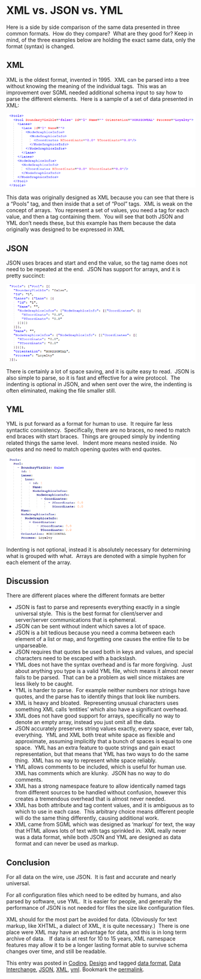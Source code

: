 #  XML vs. JSON vs. YML

Here is a side by side comparison of the same data presented in three common formats.  How do they compare?  What are they good for?
Keep in mind, of the three examples below are holding the exact same data, only the format (syntax) is changed.

## XML

XML is the oldest format, invented in 1995.  XML can be parsed into a tree without knowing the meaning of the individual tags.  This was an improvement over SGML needed additional schema input to say how to parse the different elements.  Here is a sample of a set of data presented in XML:

![](xml-vs-json-img1.png)

This data was originally designed as XML because you can see that there is a “Pools” tag, and then inside that a set of “Pool” tags.  XML is weak on the concept of arrays.  You represent a set of values, you need a tag for each value, and then a tag containing them.  You will see that both JSON and YML don’t needs these, but this example has them because the data originally was designed to be expressed in XML

## JSON

JSON uses braces and start and end the value, so the tag name does not need to be repeated at the end.  JSON has support for arrays, and it is pretty succinct:

![](xml-vs-json-img2.png)

There is certainly a lot of space saving, and it is quite easy to read.  JSON is also simple to parse, so it is fast and effective for a wire protocol.  The indenting is optional in JSON, and when sent over the wire, the indenting is often eliminated, making the file smaller still.

## YML

YML is put forward as a format for human to use.  It require far less syntactic consistency.  Specifically, there are no braces, no need to match end braces with start braces.  Things are grouped simply by indenting related things the same level.   Indent more means nested inside.  No quotes and no need to match opening quotes with end quotes.

![](xml-vs-json-img3.png)

Indenting is not optional, instead it is absolutely necessary for determining what is grouped with what.  Arrays are denoted with a simple hyphen for each element of the array.

## Discussion

There are different places where the different formats are better

*   JSON is fast to parse and represents everything exactly in a single universal style.  This is the best format for client/server and server/server communications that is ephemeral.
*   JSON can be sent without indent which saves a lot of space.
*   JSON is a bit tedious because you need a comma between each element of a list or map, and forgetting one causes the entire file to be unparseable.
*   JSON requires that quotes be used both in keys and values, and special characters need to be escaped with a backslash.
*   YML does not have the syntax overhead and is far more forgiving.  Just about anything you type is a valid YML file, which means it almost never fails to be parsed.  That can be a problem as well since mistakes are less likely to be caught.
*   YML is harder to parse.  For example neither numbers nor strings have quotes, and the parse has to identify things that look like numbers.
*   XML is heavy and bloated.  Representing unusual characters uses something XML calls ‘entities’ which also have a significant overhead.
*   XML does not have good support for arrays, specifically no way to denote an empty array, instead you just omit all the data.
*   JSON accurately preserves string values exactly, every space, ever tab, everything.  YML and XML both treat white space as flexible and approximate, assuming implicitly that a bunch of spaces is equal to one space.  YML has an extra feature to quote strings and gain exact representation, but that means that YML has two ways to do the same thing.  XML has no way to represent white space reliably.
*   YML allows comments to be included, which is useful for human use.  XML has comments which are klunky.  JSON has no way to do comments.
*   XML has a strong namespace feature to allow identically named tags from different sources to be handled without confusion, however this creates a tremendous overhead that is almost never needed.
*   XML has both attribute and tag content values, and it is ambiguous as to which to use in each case.  This arbitrary choice means different people will do the same thing differently, causing additional work.
*   XML came from SGML which was designed as ‘markup’ for text, the way that HTML allows lots of text with tags sprinkled in.  XML really never was a data format, while both JSON and YML are designed as data format and can never be used as markup.

## Conclusion

For all data on the wire, use JSON.  It is fast and accurate and nearly universal.

For all configuration files which need to be edited by humans, and also parsed by software, use YML.  It is easier for people, and generally the performance of JSON is not needed for files the size like configuration files.

XML should for the most part be avoided for data. (Obviously for text markup, like XHTML, a dialect of XML, it is quite necessary.)  There is one place were XML may have an advantage for data, and this is in long term archive of data.   If data is at rest for 10 to 15 years, XML namespace features may allow it to be a longer lasting format able to survive schema changes over time, and still be readable.

This entry was posted in [Coding](https://agiletribe.purplehillsbooks.com/category/coding/), [Design](https://agiletribe.purplehillsbooks.com/category/design/) and tagged [data format](https://agiletribe.purplehillsbooks.com/tag/data-format/), [Data Interchange](https://agiletribe.purplehillsbooks.com/tag/data-interchange/), [JSON](https://agiletribe.purplehillsbooks.com/tag/json/), [XML](https://agiletribe.purplehillsbooks.com/tag/xml/), [yml](https://agiletribe.purplehillsbooks.com/tag/yml/). Bookmark the [permalink](https://agiletribe.purplehillsbooks.com/2021/04/08/xml-vs-json-vs-yml/ "Permalink to XML vs. JSON vs. YML").